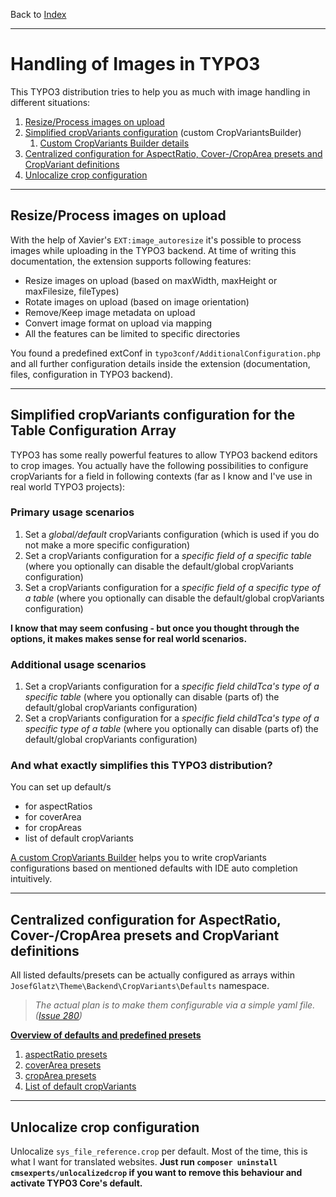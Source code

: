 Back to [Index](../Index.md)

---

# Handling of Images in TYPO3

This TYPO3 distribution tries to help you as much with image handling in
different situations:

1. [Resize/Process images on upload](#resizeprocess-images-on-upload)
2. [Simplified cropVariants configuration](#simplified-cropvariants-configuration-for-the-table-configuration-array)
   (custom CropVariantsBuilder)
   1. [Custom CropVariants Builder details](CropVariantsBuilder.md)
3. [Centralized configuration for AspectRatio, Cover-/CropArea presets and CropVariant definitions](#centralized-configuration-for-aspectratio-cover-croparea-presets-and-cropvariant-definitions)
4. [Unlocalize crop configuration](#unlocalize-crop-configuration)

---

## Resize/Process images on upload

With the help of Xavier's `EXT:image_autoresize` it's possible to
process images while uploading in the TYPO3 backend. At time of writing
this documentation, the extension supports following features:

* Resize images on upload (based on maxWidth, maxHeight or maxFilesize,
  fileTypes)
* Rotate images on upload (based on image orientation)
* Remove/Keep image metadata on upload
* Convert image format on upload via mapping
* All the features can be limited to specific directories

You found a predefined extConf in
`typo3conf/AdditionalConfiguration.php` and all further configuration
details inside the extension (documentation, files, configuration in
TYPO3 backend).

---

## Simplified cropVariants configuration for the Table Configuration Array

TYPO3 has some really powerful features to allow TYPO3 backend editors
to crop images. You actually have the following possibilities to
configure cropVariants for a field in following contexts (far as I know
and I've use in real world TYPO3 projects):

### Primary usage scenarios

1. Set a *global/default* cropVariants configuration (which is used if
   you do not make a more specific configuration)
2. Set a cropVariants configuration for a *specific field of a specific
   table* (where you optionally can disable the default/global
   cropVariants configuration)
3. Set a cropVariants configuration for a *specific field of a specific
   type of a table* (where you optionally can disable the default/global
   cropVariants configuration)

**I know that may seem confusing - but once you thought through the
options, it makes makes sense for real world scenarios.**

### Additional usage scenarios

1. Set a cropVariants configuration for a *specific field childTca's
   type of a specific table* (where you optionally can disable (parts
   of) the default/global cropVariants configuration)
2. Set a cropVariants configuration for a *specific field childTca's
   type of a specific type of a table* (where you optionally can disable
   (parts of) the default/global cropVariants configuration)

### And what exactly simplifies this TYPO3 distribution?

You can set up default/s
* for aspectRatios
* for coverArea
* for cropAreas
* list of default cropVariants

[A custom CropVariants Builder](CropVariantsBuilder.md) helps you to
write cropVariants configurations based on mentioned defaults with IDE
auto completion intuitively.

---

## Centralized configuration for AspectRatio, Cover-/CropArea presets and CropVariant definitions

All listed defaults/presets can be actually configured as arrays within
`JosefGlatz\Theme\Backend\CropVariants\Defaults` namespace.

>*The actual plan is to make them configurable via a simple yaml file.
([Issue 280](https://github.com/josefglatz/TYPO3-Distribution/issues/280))*

[**Overview of defaults and predefined presets**](DefaultsAndPresets.md)

1. [aspectRatio presets](DefaultsAndPresets.md#predefined-aspectratios)
2. [coverArea presets](DefaultsAndPresets.md#predefined-coverareas)
3. [cropArea presets](DefaultsAndPresets.md#predefined-cropareas)
4. [List of default cropVariants](DefaultsAndPresets.md#list-of-default-cropvariants)

---

## Unlocalize crop configuration

Unlocalize `sys_file_reference.crop` per default. Most of the time, this
is what I want for translated websites. **Just run `composer uninstall
cmsexperts/unlocalizedcrop` if you want to remove this behaviour and
activate TYPO3 Core's default.**
